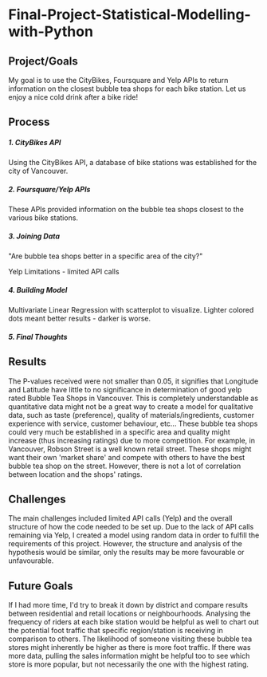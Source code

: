 # Final-Project-Statistical-Modelling-with-Python

## Project/Goals
My goal is to use the CityBikes, Foursquare and Yelp APIs to return information on the closest bubble tea shops for each bike station.
Let us enjoy a nice cold drink after a bike ride!

## Process
##### 1. CityBikes API
Using the CityBikes API, a database of bike stations was established for the city of Vancouver.

##### 2. Foursquare/Yelp APIs
These APIs provided information on the bubble tea shops closest to the various bike stations.

##### 3. Joining Data
"Are bubble tea shops better in a specific area of the city?"

Yelp Limitations - limited API calls

##### 4. Building Model
Multivariate Linear Regression with scatterplot to visualize. Lighter colored dots meant better results - darker is worse.

##### 5. Final Thoughts

## Results
The P-values received were not smaller than 0.05, it signifies that Longitude and Latitude have little to no significance in determination of good yelp rated Bubble Tea Shops in Vancouver. This is completely understandable as quantitative data might not be a great way to create a model for qualitative data, such as taste (preference), quality of materials/ingredients, customer experience with service, customer behaviour, etc... These bubble tea shops could very much be established in a specific area and quality might increase (thus increasing ratings) due to more competition. For example, in Vancouver, Robson Street is a well known retail street. These shops might want their own 'market share' and compete with others to have the best bubble tea shop on the street. However, there is not a lot of correlation between location and the shops' ratings.

## Challenges 
The main challenges included limited API calls (Yelp) and the overall structure of how the code needed to be set up. Due to the lack of API calls remaining via Yelp, I created a model using random data in order to fulfill the requirements of this project. However, the structure and analysis of the hypothesis would be similar, only the results may be more favourable or unfavourable.

## Future Goals
If I had more time, I'd try to break it down by district and compare results between residential and retail locations or neighbourhoods. Analysing the frequency of riders at each bike station would be helpful as well to chart out the potential foot traffic that specific region/station is receiving in comparison to others. The likelihood of someone visiting these bubble tea stores might inherently be higher as there is more foot traffic. If there was more data, pulling the sales information might be helpful too to see which store is more popular, but not necessarily the one with the highest rating.
